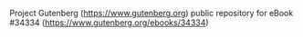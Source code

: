 Project Gutenberg (https://www.gutenberg.org) public repository for eBook #34334 (https://www.gutenberg.org/ebooks/34334)
